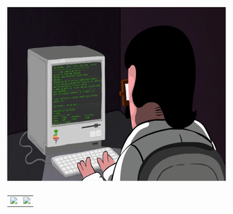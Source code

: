 <div align="center">
  <img height="400" src="https://raw.githubusercontent.com/PeterAyad/PeterAyad/main/programming.gif">
  </div>
</br>
<div>
    <table>
	    <tr>
    	    <td>
		    <img src="https://github-profile-summary-cards.vercel.app/api/cards/profile-details?username=peterayad&theme=github_dark" />
      	    </td>
            <td>
              <img src="https://github-profile-summary-cards.vercel.app/api/cards/most-commit-language?username=peterayad&theme=github_dark" />
            </td>
        </tr>
    </table>
</div>

